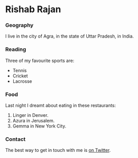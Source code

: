 # Rishab Rajan

### Geography

I live in the city of Agra, in the state of Uttar Pradesh, in India.

### Reading

Three of my favourite sports are:

- Tennis
- Cricket
- Lacrosse

### Food

Last night I dreamt about eating in these restaurants:

1. Linger in Denver.
2. Azura in Jerusalem.
3. Gemma in New York City.

### Contact

The best way to get in touch with me is [on Twitter](https://twitter.com/RishabRajan).
